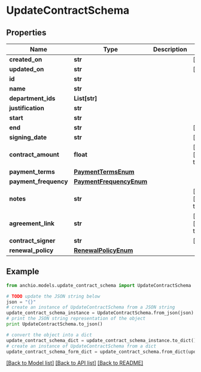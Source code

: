 # UpdateContractSchema


## Properties

Name | Type | Description | Notes
------------ | ------------- | ------------- | -------------
**created_on** | **str** |  | [optional] 
**updated_on** | **str** |  | [optional] 
**id** | **str** |  | 
**name** | **str** |  | 
**department_ids** | **List[str]** |  | 
**justification** | **str** |  | 
**start** | **str** |  | 
**end** | **str** |  | [optional] 
**signing_date** | **str** |  | [optional] 
**contract_amount** | **float** |  | [optional] [default to 0]
**payment_terms** | [**PaymentTermsEnum**](PaymentTermsEnum.md) |  | 
**payment_frequency** | [**PaymentFrequencyEnum**](PaymentFrequencyEnum.md) |  | 
**notes** | **str** |  | [optional] [default to '']
**agreement_link** | **str** |  | [optional] [default to '']
**contract_signer** | **str** |  | [optional] 
**renewal_policy** | [**RenewalPolicyEnum**](RenewalPolicyEnum.md) |  | 

## Example

```python
from anchio.models.update_contract_schema import UpdateContractSchema

# TODO update the JSON string below
json = "{}"
# create an instance of UpdateContractSchema from a JSON string
update_contract_schema_instance = UpdateContractSchema.from_json(json)
# print the JSON string representation of the object
print UpdateContractSchema.to_json()

# convert the object into a dict
update_contract_schema_dict = update_contract_schema_instance.to_dict()
# create an instance of UpdateContractSchema from a dict
update_contract_schema_form_dict = update_contract_schema.from_dict(update_contract_schema_dict)
```
[[Back to Model list]](../README.md#documentation-for-models) [[Back to API list]](../README.md#documentation-for-api-endpoints) [[Back to README]](../README.md)


